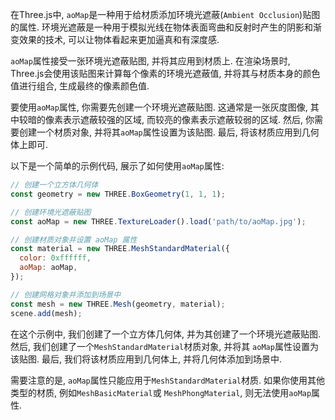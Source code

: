 在Three.js中, `aoMap`是一种用于给材质添加环境光遮蔽(`Ambient Occlusion`)贴图的属性. 环境光遮蔽是一种用于模拟光线在物体表面弯曲和反射时产生的阴影和渐变效果的技术, 可以让物体看起来更加逼真和有深度感. 

`aoMap`属性接受一张环境光遮蔽贴图, 并将其应用到材质上. 在渲染场景时, Three.js会使用该贴图来计算每个像素的环境光遮蔽值, 并将其与材质本身的颜色值进行组合, 生成最终的像素颜色值. 

要使用`aoMap`属性, 你需要先创建一个环境光遮蔽贴图. 这通常是一张灰度图像, 其中较暗的像素表示遮蔽较强的区域, 而较亮的像素表示遮蔽较弱的区域. 然后, 你需要创建一个材质对象, 并将其`aoMap`属性设置为该贴图. 最后, 将该材质应用到几何体上即可. 

以下是一个简单的示例代码, 展示了如何使用`aoMap`属性:

```javascript
// 创建一个立方体几何体
const geometry = new THREE.BoxGeometry(1, 1, 1);

// 创建环境光遮蔽贴图
const aoMap = new THREE.TextureLoader().load('path/to/aoMap.jpg');

// 创建材质对象并设置 aoMap 属性
const material = new THREE.MeshStandardMaterial({
  color: 0xffffff,
  aoMap: aoMap,
});

// 创建网格对象并添加到场景中
const mesh = new THREE.Mesh(geometry, material);
scene.add(mesh);
```

在这个示例中, 我们创建了一个立方体几何体, 并为其创建了一个环境光遮蔽贴图. 然后, 我们创建了一个`MeshStandardMaterial`材质对象, 并将其 `aoMap`属性设置为该贴图. 最后, 我们将该材质应用到几何体上, 并将几何体添加到场景中. 

需要注意的是, `aoMap`属性只能应用于`MeshStandardMaterial`材质. 如果你使用其他类型的材质, 例如`MeshBasicMaterial`或 `MeshPhongMaterial`, 则无法使用`aoMap`属性. 